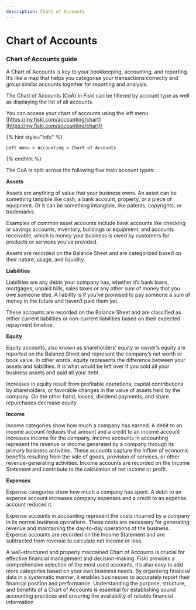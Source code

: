 ```yaml
---
description: Chart of Accounts
---
```


# Chart of Accounts

### Chart of Accounts guide <a href="#kbsection0" id="kbsection0"></a>

A Chart of Accounts is key to your bookkeeping, accounting, and reporting. It’s like a map that helps you categorise your transactions correctly and group similar accounts together for reporting and analysis.

The Chart of Accounts (CoA) in Fiskl can be filtered by account type as well as displaying the list of all accounts.

You can access your chart of accounts using the left menu [https://my.fiskl.com/accounting/chart](https://my.fiskl.com/accounting/chart)\


{% hint style="info" %}
```
Left menu > Accounting > Chart of Accounts
```
{% endhint %}

The CoA is split across the following five main account types:

**Assets**

Assets are anything of value that your business owns. An asset can be something tangible like cash, a bank account, property, or a piece of equipment. Or it can be something intangible, like patents, copyrights, or trademarks.

Examples of common asset accounts include bank accounts like checking or savings accounts, inventory, buildings or equipment, and accounts receivable, which is money your business is owed by customers for products or services you’ve provided.

Assets are recorded on the Balance Sheet and are categorized based on their nature, usage, and liquidity.

**Liabilities**

Liabilities are any debts your company has, whether it’s bank loans, mortgages, unpaid bills, sales taxes or any other sum of money that you owe someone else. A liability is if you’ve promised to pay someone a sum of money in the future and haven’t paid them yet.

These accounts are recorded on the Balance Sheet and are classified as either current liabilities or non-current liabilities based on their expected repayment timeline.

**Equity**

Equity accounts, also known as shareholders’ equity or owner’s equity are reported on the Balance Sheet and represent the company’s net worth or book value. In other words, equity represents the difference between your assets and liabilities. It is what would be left over if you sold all your business assets and paid all your debt.

Increases in equity result from profitable operations, capital contributions by shareholders, or favorable changes in the value of assets held by the company. On the other hand, losses, dividend payments, and share repurchases decrease equity.

**Income**

Income categories show how much a company has earned. A debit to an income account reduces that amount and a credit to an income account increases income for the company. Income accounts in accounting represent the revenue or income generated by a company through its primary business activities. These accounts capture the inflow of economic benefits resulting from the sale of goods, provision of services, or other revenue-generating activities. Income accounts are recorded on the Income Statement and contribute to the calculation of net income or profit.

**Expenses**

Expense categories show how much a company has spent. A debit to an expense account increases company expenses and a credit to an expense account reduces it.

Expense accounts in accounting represent the costs incurred by a company in its normal business operations. These costs are necessary for generating revenue and maintaining the day-to-day operations of the business. Expense accounts are recorded on the Income Statement and are subtracted from revenue to calculate net income or loss.

A well-structured and properly maintained Chart of Accounts is crucial for effective financial management and decision-making. Fiskl provides a comprehensive selection of the most used accounts, it’s also easy to add more categories based on your own business needs. By organising financial data in a systematic manner, it enables businesses to accurately report their financial position and performance. Understanding the purpose, structure, and benefits of a Chart of Accounts is essential for establishing sound accounting practices and ensuring the availability of reliable financial information
